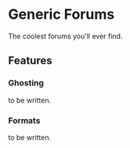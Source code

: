 # Generic Forums #

The coolest forums you'll ever find.

## Features ##

### Ghosting ###

to be written.

### Formats ###

to be written.
